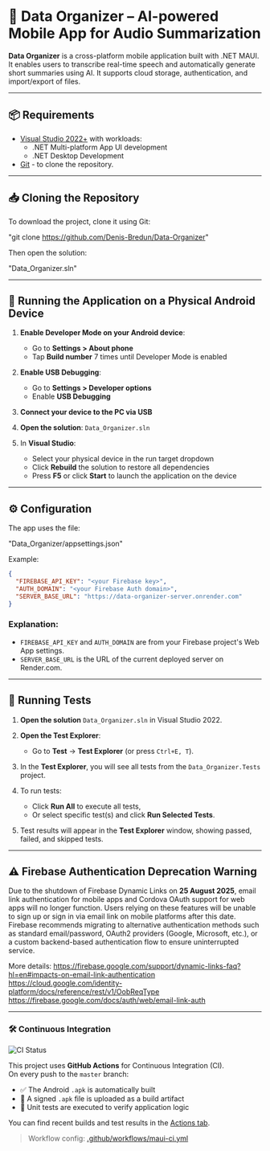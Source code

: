 # 📱 Data Organizer – AI-powered Mobile App for Audio Summarization

**Data Organizer** is a cross-platform mobile application built with .NET MAUI. It enables users to transcribe real-time speech and automatically generate short summaries using AI. It supports cloud storage, authentication, and import/export of files.

---

## 📦 Requirements

- [Visual Studio 2022+](https://visualstudio.microsoft.com/) with workloads:
  - .NET Multi-platform App UI development
  - .NET Desktop Development
- [Git](https://git-scm.com/downloads) - to clone the repository.

---

## 📥 Cloning the Repository

To download the project, clone it using Git:

"git clone https://github.com/Denis-Bredun/Data-Organizer"

Then open the solution:

"Data_Organizer.sln"

---

## 📱 Running the Application on a Physical Android Device

1. **Enable Developer Mode on your Android device**:
   - Go to **Settings > About phone**
   - Tap **Build number** 7 times until Developer Mode is enabled

2. **Enable USB Debugging**:
   - Go to **Settings > Developer options**
   - Enable **USB Debugging**

3. **Connect your device to the PC via USB**

4. **Open the solution**: `Data_Organizer.sln`

5. In **Visual Studio**:
   - Select your physical device in the run target dropdown
   - Click **Rebuild** the solution to restore all dependencies
   - Press **F5** or click **Start** to launch the application on the device

---

## ⚙ Configuration

The app uses the file:

"Data_Organizer/appsettings.json"

Example:
```json
{
  "FIREBASE_API_KEY": "<your Firebase key>",
  "AUTH_DOMAIN": "<your Firebase Auth domain>",
  "SERVER_BASE_URL": "https://data-organizer-server.onrender.com"
}
```

### Explanation:
- `FIREBASE_API_KEY` and `AUTH_DOMAIN` are from your Firebase project's Web App settings.
- `SERVER_BASE_URL` is the URL of the current deployed server on Render.com.

---

## 🧪 Running Tests

1. **Open the solution** `Data_Organizer.sln` in Visual Studio 2022.

2. **Open the Test Explorer**:
   - Go to **Test** → **Test Explorer** (or press `Ctrl+E, T`).

3. In the **Test Explorer**, you will see all tests from the `Data_Organizer.Tests` project.

4. To run tests:
   - Click **Run All** to execute all tests,
   - Or select specific test(s) and click **Run Selected Tests**.

5. Test results will appear in the **Test Explorer** window, showing passed, failed, and skipped tests.

---

## ⚠ Firebase Authentication Deprecation Warning

Due to the shutdown of Firebase Dynamic Links on **25 August 2025**, email link authentication for mobile apps and Cordova OAuth support for web apps will no longer function. Users relying on these features will be unable to sign up or sign in via email link on mobile platforms after this date. Firebase recommends migrating to alternative authentication methods such as standard email/password, OAuth2 providers (Google, Microsoft, etc.), or a custom backend-based authentication flow to ensure uninterrupted service.

More details: 
https://firebase.google.com/support/dynamic-links-faq?hl=en#impacts-on-email-link-authentication
https://cloud.google.com/identity-platform/docs/reference/rest/v1/OobReqType
https://firebase.google.com/docs/auth/web/email-link-auth

---

### 🛠️ Continuous Integration

![CI Status](https://github.com/Denis-Bredun/Data-Organizer/actions/workflows/maui-ci.yml/badge.svg)

This project uses **GitHub Actions** for Continuous Integration (CI).  
On every push to the `master` branch:

- ✅ The Android `.apk` is automatically built  
- 🔐 A signed `.apk` file is uploaded as a build artifact  
- 🧪 Unit tests are executed to verify application logic

You can find recent builds and test results in the [Actions tab](https://github.com/Denis-Bredun/Data-Organizer/actions).

> Workflow config: [.github/workflows/maui-ci.yml](.github/workflows/maui-ci.yml)
